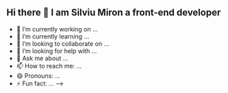 ## Hi there 👋 I am Silviu Miron a front-end developer 

- 🔭 I’m currently working on ...
- 🌱 I’m currently learning ...
- 👯 I’m looking to collaborate on ...
- 🤔 I’m looking for help with ...
- 💬 Ask me about ...
- 📫 How to reach me: ...
- 😄 Pronouns: ...
- ⚡ Fun fact: ...
-->
<!--
**Miron-Silviu/Miron-Silviu** is a ✨ _special_ ✨ repository because its `README.md` (this file) appears on your GitHub profile.

Here are some ideas to get you started:

